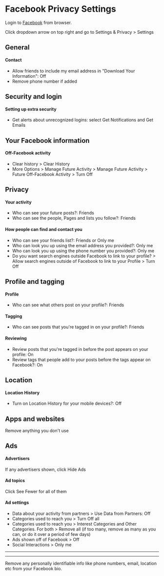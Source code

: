 # Facebook Privacy Settings

Login to [Facebook](https://www.facebook.com) from browser.

Click dropdown arrow on top right and go to Settings & Privacy > Settings



## General

#### Contact
- Allow friends to include my email address in "Download Your Information": Off
- Remove phone number if added



## Security and login

#### Setting up extra security
- Get alerts about unrecognized logins: select Get Notifications and Get Emails



## Your Facebook information

#### Off-Facebook activity
- Clear history > Clear History
- More Options > Manage Future Activity > Manage Future Activity > Future Off-Facebook Activity > Turn Off



## Privacy

#### Your activity
- Who can see your future posts?: Friends
- Who can see the people, Pages and lists you follow?: Friends

#### How people can find and contact you
- Who can see your friends list?: Friends or Only me
- Who can look you up using the email address you provided?: Only me
- Who can look you up using the phone number you provided?: Only me
- Do you want search engines outside Facebook to link to your profile? > Allow search engines outside of Facebook to link to your Profile > Turn Off



## Profile and tagging

#### Profile
- Who can see what others post on your profile?: Friends

#### Tagging
- Who can see posts that you're tagged in on your profile?: Friends

#### Reviewing
- Review posts that you're tagged in before the post appears on your profile: On
- Review tags that people add to your posts before the tags appear on Facebook?: On



## Location

#### Location History
- Turn on Location History for your mobile devices?: Off



## Apps and websites
Remove anything you don't use



## Ads

#### Advertisers
If any advertisers shown, click Hide Ads

#### Ad topics
Click See Fewer for all of them

#### Ad settings
- Data about your activity from partners > Use Data from Partners: Off
- Categories used to reach you > Turn Off all
- Categories used to reach you > Interest Categories and Other Categories. For both > Remove all (if too many, remove as many as you can, or do it over a period of few days)
- Ads shown off of Facebook > Off
- Social Interactions > Only me



---
---



Remove any personally identifiable info like phone numbers, email, location etc from your Facebook bio.

